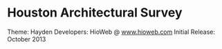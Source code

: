 Houston Architectural Survey
============================
Theme: Hayden
Developers: HioWeb @ www.hioweb.com
Initial Release: October 2013
